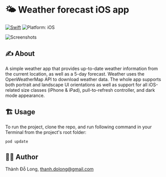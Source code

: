 # 🌤 Weather forecast iOS app
<a href="https://developer.apple.com/swift/"><img src="https://img.shields.io/badge/Swift-5.0-orange.svg?style=flat" alt="Swift"/></a>
<img src="https://img.shields.io/badge/Deploynment%20Target-iOS%2013.0+-lightgrey.svg" alt="Platform: iOS">

![Screenshots](https://i.imgur.com/5IRUezJ.png)

## ✍️ About
A simple weather app that provides up-to-date weather information from the current location, as well as a 5-day forecast. Weather uses the OpenWeatherMap API to download weather data. The whole app supports both portrait and landscape UI orientations as well as support for all iOS-related size classes (iPhone & iPad), pull-to-refresh controller, and dark mode appearance. 

## 🏗 Usage
To run the project, clone the repo,  and run following command in your Terminal from the project's root folder:

```shell
pod update
```
## 👨‍💻 Author

Thành Đỗ Long, thanh.dolong@gmail.com
